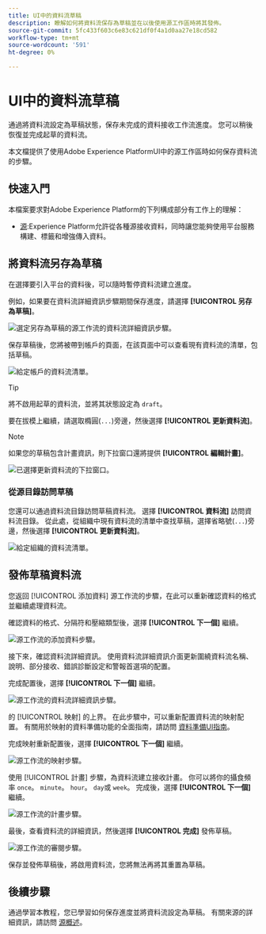 ```yaml
---
title: UI中的資料流草稿
description: 瞭解如何將資料流保存為草稿並在以後使用源工作區時將其發佈。
source-git-commit: 5fc433f603c6e83c621df0f4a1d0aa27e18cd582
workflow-type: tm+mt
source-wordcount: '591'
ht-degree: 0%

---
```


# UI中的資料流草稿

通過將資料流設定為草稿狀態，保存未完成的資料接收工作流進度。 您可以稍後恢復並完成起草的資料流。

本文檔提供了使用Adobe Experience PlatformUI中的源工作區時如何保存資料流的步驟。

## 快速入門

本檔案要求對Adobe Experience Platform的下列構成部分有工作上的理解：

* [源](../../home.md):Experience Platform允許從各種源接收資料，同時讓您能夠使用平台服務構建、標籤和增強傳入資料。

## 將資料流另存為草稿

在選擇要引入平台的資料後，可以隨時暫停資料流建立進度。

例如，如果要在資料流詳細資訊步驟期間保存進度，請選擇 **[!UICONTROL 另存為草稿]**。

![選定另存為草稿的源工作流的資料流詳細資訊步驟。](../../images/tutorials/draft/save-as-draft.png)

保存草稿後，您將被帶到帳戶的頁面，在該頁面中可以查看現有資料流的清單，包括草稿。

![給定帳戶的資料流清單。](../../images/tutorials/draft/draft-dataflow.png)

>[!TIP]
>
>將不啟用起草的資料流，並將其狀態設定為 `draft`。

要在拔模上繼續，請選取橢圓(`...`)旁邊，然後選擇 **[!UICONTROL 更新資料流]**。

>[!NOTE]
>
>如果您的草稿包含計畫資訊，則下拉窗口還將提供 **[!UICONTROL 編輯計畫]**。

![已選擇更新資料流的下拉窗口。](../../images/tutorials/draft/update-dataflow.png)

### 從源目錄訪問草稿

您還可以通過資料流目錄訪問草稿資料流。 選擇 **[!UICONTROL 資料流]** 訪問資料流目錄。 從此處，從組織中現有資料流的清單中查找草稿，選擇省略號(`...`)旁邊，然後選擇 **[!UICONTROL 更新資料流]**。

![給定組織的資料流清單。](../../images/tutorials/draft/catalog-access.png)

## 發佈草稿資料流

您返回 [!UICONTROL 添加資料] 源工作流的步驟，在此可以重新確認資料的格式並繼續處理資料流。

確認資料的格式、分隔符和壓縮類型後，選擇 **[!UICONTROL 下一個]** 繼續。

![源工作流的添加資料步驟。](../../images/tutorials/draft/select-data.png)

接下來，確認資料流詳細資訊。 使用資料流詳細資訊介面更新圍繞資料流名稱、說明、部分接收、錯誤診斷設定和警報首選項的配置。

完成配置後，選擇 **[!UICONTROL 下一個]** 繼續。

![源工作流的資料流詳細資訊步驟。](../../images/tutorials/draft/dataflow-detail.png)

的 [!UICONTROL 映射] 的上界。 在此步驟中，可以重新配置資料流的映射配置。 有關用於映射的資料準備功能的全面指南，請訪問 [資料準備UI指南](../../../data-prep/ui/mapping.md)。

完成映射重新配置後，選擇 **[!UICONTROL 下一個]** 繼續。

![源工作流的映射步驟。](../../images/tutorials/draft/mapping.png)

使用 [!UICONTROL 計畫] 步驟，為資料流建立接收計畫。 你可以將你的攝食頻率 `once`。 `minute`。 `hour`。 `day`或 `week`。 完成後，選擇 **[!UICONTROL 下一個]** 繼續。

![源工作流的計畫步驟。](../../images/tutorials/draft/scheduling.png)

最後，查看資料流的詳細資訊，然後選擇 **[!UICONTROL 完成]** 發佈草稿。

![源工作流的審閱步驟。](../../images/tutorials/draft/review.png)

保存並發佈草稿後，將啟用資料流，您將無法再將其重置為草稿。

## 後續步驟

通過學習本教程，您已學習如何保存進度並將資料流設定為草稿。 有關來源的詳細資訊，請訪問 [源概述](../../home.md)。